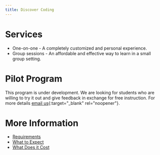 ```yaml
---
title: Discover Coding
---
```


# Services

* One-on-one - A completely customized and personal experience.
* Group sessions - An affordable and effective way to learn in a small group setting.

# Pilot Program

This program is under development. We are looking for students who are willing to try it out and give feedback in exchange for free instruction.
For more details [email us](mailto:discovercoding@gmail.com){:target="_blank" rel="noopener"}.

# More Information

* [Requirements](requirements.md)
* [What to Expect](what-to-expect.md)
* [What Does it Cost](cost.md)
